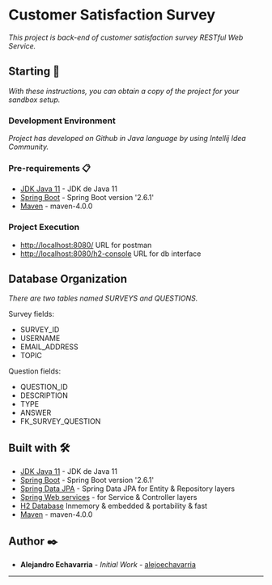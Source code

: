 # Customer Satisfaction Survey
_This project is back-end of customer satisfaction survey RESTful Web Service._


## Starting 🚀

_With these instructions, you can obtain a copy of the project for your sandbox setup._


### Development Environment

_Project has developed on Github in Java language by using Intellij Idea Community._

### Pre-requirements 📋

* [JDK Java 11](https://docs.aws.amazon.com/corretto/latest/corretto-11-ug/downloads-list.html) - JDK de Java 11
* [Spring Boot](https://spring.io/projects/spring-boot) - Spring Boot version '2.6.1'
* [Maven](https://maven.apache.org/install.html) - maven-4.0.0

### Project Execution

* [http://localhost:8080/](http://localhost:8080/) URL for postman
* [http://localhost:8080/h2-console](http://localhost:8080/h2-console) URL for db interface


## Database Organization

_There are two tables named SURVEYS and QUESTIONS._

Survey fields:
* SURVEY_ID
* USERNAME
* EMAIL_ADDRESS
* TOPIC

Question fields:
* QUESTION_ID
* DESCRIPTION
* TYPE
* ANSWER
* FK_SURVEY_QUESTION

## Built with 🛠️

* [JDK Java 11](https://docs.aws.amazon.com/corretto/latest/corretto-11-ug/downloads-list.html) - JDK de Java 11
* [Spring Boot](https://spring.io/projects/spring-boot) - Spring Boot version '2.6.1'
* [Spring Data JPA](https://spring.io/projects/spring-data-jpa) - Spring Data JPA for Entity & Repository layers
* [Spring Web services](https://spring.io/projects/spring-ws) - for Service & Controller layers
* [H2 Database](https://www.h2database.com/html/main.html) Inmemory & embedded & portability & fast
* [Maven](https://maven.apache.org/install.html) - maven-4.0.0



## Author ✒️

* **Alejandro Echavarria** - *Initial Work* - [alejoechavarria](https://github.com/alejoechavarria)




---

